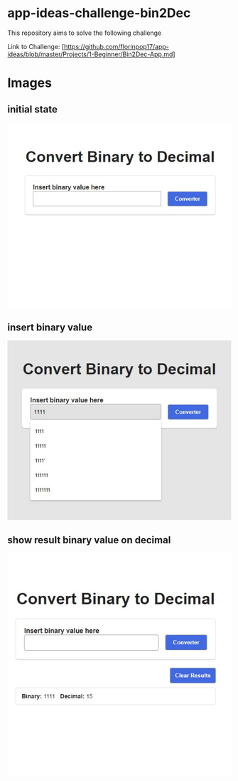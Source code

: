 # app-ideas-challenge-bin2Dec

This repository aims to solve the following challenge

Link to Challenge: [https://github.com/florinpop17/app-ideas/blob/master/Projects/1-Beginner/Bin2Dec-App.md]

# Images

## initial state

![Screenshot](./src/img/interface-state-1.jpg)

## insert binary value

![Screenshot](./src/img/interface-state-2.jpg)

## show result binary value on decimal

![Screenshot](./src/img/interface-state-3.jpg)
